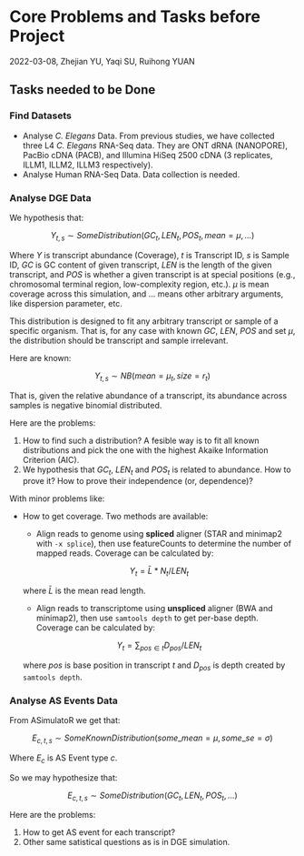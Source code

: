 # Core Problems and Tasks before Project

2022-03-08, Zhejian YU, Yaqi SU, Ruihong YUAN

## Tasks needed to be Done

### Find Datasets

- Analyse _C. Elegans_ Data. From previous studies, we have collected three L4 _C. Elegans_ RNA-Seq data. They are ONT dRNA (NANOPORE), PacBio cDNA (PACB), and Illumina HiSeq 2500 cDNA (3 replicates, ILLM1, ILLM2, ILLM3 respectively).
- Analyse Human RNA-Seq Data. Data collection is needed.

### Analyse DGE Data

We hypothesis that:

$$
Y_{t, s} \sim SomeDistribution(GC_{t}, LEN_{t}, POS_{t}, mean = \mu, \ldots)
$$

Where $Y$ is transcript abundance (Coverage), $t$ is Transcript ID, $s$ is Sample ID, $GC$ is GC content of given transcript, $LEN$ is the length of the given transcript, and $POS$ is whether a given transcript is at special positions (e.g., chromosomal terminal region, low-complexity region, etc.). $\mu$ is mean coverage across this simulation, and $\ldots$ means other arbitrary arguments, like dispersion parameter, etc.

This distribution is designed to fit any arbitrary transcript or sample of a specific organism. That is, for any case with known $GC$, $LEN$, $POS$ and set $\mu$, the distribution should be transcript and sample irrelevant.

Here are known:

$$
Y_{t, s} \sim NB(mean = \mu_{t}, size = r_{t})
$$

That is, given the relative abundance of a transcript, its abundance across samples is negative binomial distributed.

Here are the problems:

1. How to find such a distribution? A fesible way is to fit all known distributions and pick the one with the highest Akaike Information Criterion (AIC).
2. We hypothesis that $GC_{t}$, $LEN_{t}$ and $POS_{t}$ is related to abundance. How to prove it? How to prove their independence (or, dependence)?

With minor problems like:

- How to get coverage. Two methods are available:
  - Align reads to genome using **spliced** aligner (STAR and minimap2 with `-x splice`), then use featureCounts to determine the number of mapped reads. Coverage can be calculated by:
  
  $$
  Y_{t} = \bar{L} * N_{t} / LEN_{t}
  $$

  where $\bar{L}$ is the mean read length.
  - Align reads to transcriptome using **unspliced** aligner (BWA and minimap2), then use `samtools depth` to get per-base depth. Coverage can be calculated by:

  $$
  Y_{t} = \sum_{pos \in t} D_{pos} / LEN_{t}
  $$

  where $pos$ is base position in transcript $t$ and $D_{pos}$ is depth created by `samtools depth`.

### Analyse AS Events Data

From ASimulatoR we get that:

$$
E_{c, t, s} \sim SomeKnownDistribution(some\_mean = \mu, some\_se = \sigma)
$$

Where $E_{c}$ is AS Event type $c$.

So we may hypothesize that:

$$
E_{c, t, s} \sim SomeDistribution(GC_{t}, LEN_{t}, POS_{t}, \ldots)
$$

Here are the problems:

1. How to get AS event for each transcript?
2. Other same satistical questions as is in DGE simulation.
